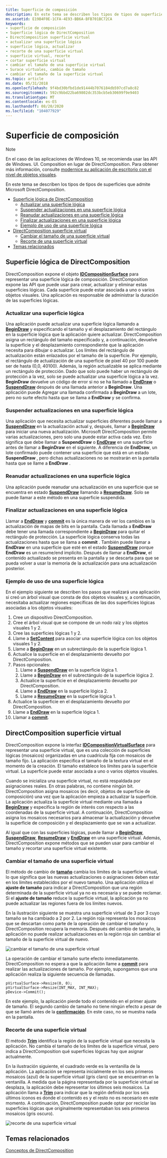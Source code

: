 ```yaml
---
title: Superficie de composición
description: En este tema se describen los tipos de tipos de superficies que admite Microsoft DirectComposition.
ms.assetid: E19B4F0E-1CFA-4E93-BB6A-BFB701BC72CA
keywords:
- superficie de composición
- Superficie lógica de DirectComposition
- DirectComposition superficie virtual
- actualizar una superficie lógica
- superficie lógica, actualizar
- recorte de una superficie virtual
- superficie virtual, recorte
- cortar superficie virtual
- cambiar el tamaño de una superficie virtual
- Surace virtuales, cambio de tamaño
- cambiar el tamaño de la superficie virtual
ms.topic: article
ms.date: 05/31/2018
ms.openlocfilehash: 9f4bd30bfbd1de91444b7076184db597cd7a8c82
ms.sourcegitcommit: 592c9bbd22ba69802dc353bcb5eb30699f9e9403
ms.translationtype: MT
ms.contentlocale: es-ES
ms.lasthandoff: 08/20/2020
ms.locfileid: "104077929"
---
```

# <a name="composition-surface"></a>Superficie de composición

> [!NOTE]
> En el caso de las aplicaciones de Windows 10, se recomienda usar las API de Windows. UI. Composition en lugar de DirectComposition. Para obtener más información, consulte [modernice su aplicación de escritorio con el nivel de objetos visuales](/windows/uwp/composition/visual-layer-in-desktop-apps).

En este tema se describen los tipos de tipos de superficies que admite Microsoft DirectComposition.

-   [Superficie lógica de DirectComposition](#directcomposition-logical-surface)
    -   [Actualizar una superficie lógica](#updating-a-logical-surface)
    -   [Suspender actualizaciones en una superficie lógica](#suspending-updates-to-a-logical-surface)
    -   [Reanudar actualizaciones en una superficie lógica](#resuming-updates-to-a-logical-surface)
    -   [Finalizar actualizaciones en una superficie lógica](#suspending-updates-to-a-logical-surface)
    -   [Ejemplo de uso de una superficie lógica](#example-of-using-a-logical-surface)
-   [DirectComposition superficie virtual](#directcomposition-virtual-surface)
    -   [Cambiar el tamaño de una superficie virtual](#resizing-a-virtual-surface)
    -   [Recorte de una superficie virtual](#trimming-a-virtual-surface)
-   [Temas relacionados](#related-topics)

## <a name="directcomposition-logical-surface"></a>Superficie lógica de DirectComposition

DirectComposition expone el objeto [**IDCompositionSurface**](/windows/win32/api/dcomp/nn-dcomp-idcompositionsurface) para representar una superficie lógica de composición. DirectComposition expone las API que puede usar para crear, actualizar y eliminar estas superficies lógicas. Cada superficie puede estar asociada a uno o varios objetos visuales. Una aplicación es responsable de administrar la duración de las superficies lógicas.

### <a name="updating-a-logical-surface"></a>Actualizar una superficie lógica

Una aplicación puede actualizar una superficie lógica llamando a [**BeginDraw**](/windows/win32/api/dcomp/nf-dcomp-idcompositionsurface-begindraw) y especificando el tamaño y el desplazamiento del rectángulo en la superficie lógica que la aplicación quiere actualizar. DirectComposition asigna un rectángulo del tamaño especificado y, a continuación, devuelve la superficie y el desplazamiento correspondiente que la aplicación necesita para dibujar o actualizar. Los límites del rectángulo de actualización están enlazados por el tamaño de la superficie. Por ejemplo, el rectángulo de actualización de una superficie de píxel 40 por 100 puede ser de hasta (0,0, 40100). Además, la región actualizable se aplica mediante un rectángulo de protección. Dado que solo puede haber un rectángulo de protección a la vez, solo se puede actualizar una superficie lógica a la vez. **BeginDraw** devuelve un código de error si no se ha llamado a [**EndDraw**](/windows/win32/api/dcomp/nf-dcomp-idcompositionsurface-enddraw) o [**SuspendDraw**](/windows/win32/api/dcomp/nf-dcomp-idcompositionsurface-suspenddraw) después de una llamada anterior a **BeginDraw**. Una aplicación puede Agregar una llamada confirmada a **BeginDraw** a un lote, pero no surte efecto hasta que se llama a **EndDraw** y se confirma.

### <a name="suspending-updates-to-a-logical-surface"></a>Suspender actualizaciones en una superficie lógica

Una aplicación que necesita actualizar superficies diferentes puede llamar a [**SuspendDraw**](/windows/win32/api/dcomp/nf-dcomp-idcompositionsurface-suspenddraw) en la actualización actual y, después, llamar a [**BeginDraw**](/windows/win32/api/dcomp/nf-dcomp-idcompositionsurface-begindraw) para iniciar una nueva actualización. Microsoft DirectComposition permite varias actualizaciones, pero solo una puede estar activa cada vez. Esto significa que debe llamar a **SuspendDraw** o [**EndDraw**](/windows/win32/api/dcomp/nf-dcomp-idcompositionsurface-enddraw) en una superficie antes de llamar a **BeginDraw** en el siguiente. A diferencia de **EndDraw**, un lote confirmado puede contener una superficie que está en un estado **SuspendDraw** , pero dichas actualizaciones no se mostrarán en la pantalla hasta que se llame a **EndDraw** .

### <a name="resuming-updates-to-a-logical-surface"></a>Reanudar actualizaciones en una superficie lógica

Una aplicación puede reanudar una actualización en una superficie que se encuentra en estado [**SuspendDraw**](/windows/win32/api/dcomp/nf-dcomp-idcompositionsurface-suspenddraw) llamando a [**ResumeDraw**](/windows/win32/api/dcomp/nf-dcomp-idcompositionsurface-resumedraw). Solo se puede llamar a este método en una superficie suspendida.

### <a name="ending-updates-to-a-logical-surface"></a>Finalizar actualizaciones en una superficie lógica

Llamar a [**EndDraw**](/windows/win32/api/dcomp/nf-dcomp-idcompositionsurface-enddraw) y [**commit**](/windows/win32/api/dcomp/nf-dcomp-idcompositiondevice-commit) es la única manera de ver los cambios en la actualización de mapas de bits en la pantalla. Cada llamada a **EndDraw** debe tener una llamada correspondiente a [**BeginDraw**](/windows/win32/api/dcomp/nf-dcomp-idcompositionsurface-begindraw) para quitar el rectángulo de protección. La superficie lógica conserva todas las actualizaciones hasta que se llama a **commit** . También puede llamar a **EndDraw** en una superficie que esté en el estado [**SuspendDraw**](/windows/win32/api/dcomp/nf-dcomp-idcompositionsurface-suspenddraw) porque **EndDraw** es un resume/end implícito. Después de llamar a **EndDraw**, el contenido actualizado se presenta en la pantalla y se descarta para que se pueda volver a usar la memoria de la actualización para una actualización posterior.

### <a name="example-of-using-a-logical-surface"></a>Ejemplo de uso de una superficie lógica

En el ejemplo siguiente se describen los pasos que realizará una aplicación si creó un árbol visual que consta de dos objetos visuales y, a continuación, necesitaba actualizar regiones específicas de las dos superficies lógicas asociadas a los objetos visuales:

1.  Cree un dispositivo DirectComposition.
2.  Cree el árbol visual que se compone de un nodo raíz y los objetos visuales 1 y 2.
3.  Cree las superficies lógicas 1 y 2.
4.  Llame a [**SetContent**](/windows/win32/api/dcomp/nf-dcomp-idcompositionvisual-setcontent) para asociar una superficie lógica con los objetos visuales 1 y 2.
5.  Llame a [**BeginDraw**](/windows/win32/api/dcomp/nf-dcomp-idcompositionsurface-begindraw) en un subrectángulo de la superficie lógica 1.
6.  Actualice la superficie en el desplazamiento devuelto por DirectComposition.
7.  Pasos opcionales:
    1.  Llame a [**SuspendDraw**](/windows/win32/api/dcomp/nf-dcomp-idcompositionsurface-suspenddraw) en la superficie lógica 1.
    2.  Llame a [**BeginDraw**](/windows/win32/api/dcomp/nf-dcomp-idcompositionsurface-begindraw) en el subrectángulo de la superficie lógica 2.
    3.  Actualice la superficie en el desplazamiento devuelto por DirectComposition.
    4.  Llame a [**EndDraw**](/windows/win32/api/dcomp/nf-dcomp-idcompositionsurface-enddraw) en la superficie lógica 2.
    5.  Llame a [**ResumeDraw**](/windows/win32/api/dcomp/nf-dcomp-idcompositionsurface-resumedraw) en la superficie lógica 1.
8.  Actualice la superficie en el desplazamiento devuelto por DirectComposition.
9.  Llame a [**EndDraw**](/windows/win32/api/dcomp/nf-dcomp-idcompositionsurface-enddraw) en la superficie lógica 1.
10. Llamar a [**commit**](/windows/win32/api/dcomp/nf-dcomp-idcompositiondevice-commit).

## <a name="directcomposition-virtual-surface"></a>DirectComposition superficie virtual

DirectComposition expone la interfaz [**IDCompositionVirtualSurface**](/windows/win32/api/dcomp/nn-dcomp-idcompositionvirtualsurface) para representar una superficie virtual, que es una colección de superficies lógicas (mosaicos) organizadas en una cuadrícula fija con mosaicos de tamaño fijo. La aplicación especifica el tamaño de la textura virtual en el momento de la creación. El tamaño establece los límites para la superficie virtual. La superficie puede estar asociada a uno o varios objetos visuales.

Cuando se inicializa una superficie virtual, no está respaldada por asignaciones reales. En otras palabras, no contiene ningún bit. DirectComposition asigna mosaicos (es decir, objetos de superficie de composición) una vez que la aplicación empieza a actualizar la superficie. La aplicación actualiza la superficie virtual mediante una llamada a [**BeginDraw**](/windows/win32/api/dcomp/nf-dcomp-idcompositionsurface-begindraw) y especifica la región de interés con respecto a las coordenadas de la superficie virtual. A continuación, DirectComposition asigna los mosaicos necesarios para almacenar la actualización y devuelve la superficie de composición y el desplazamiento que se van a actualizar.

Al igual que con las superficies lógicas, puede llamar a [**BeginDraw**](/windows/win32/api/dcomp/nf-dcomp-idcompositionsurface-begindraw), [**SuspendDraw**](/windows/win32/api/dcomp/nf-dcomp-idcompositionsurface-suspenddraw), [**ResumeDraw**](/windows/win32/api/dcomp/nf-dcomp-idcompositionsurface-resumedraw) y [**EndDraw**](/windows/win32/api/dcomp/nf-dcomp-idcompositionsurface-enddraw) en una superficie virtual. Además, DirectComposition expone métodos que se pueden usar para cambiar el tamaño y recortar una superficie virtual existente.

### <a name="resizing-a-virtual-surface"></a>Cambiar el tamaño de una superficie virtual

El método de cambio de [**tamaño**](/windows/win32/api/dcomp/nf-dcomp-idcompositionvirtualsurface-resize) cambia los límites de la superficie virtual, lo que significa que las nuevas actualizaciones o asignaciones deben estar en los límites establecidos por el nuevo tamaño. Una aplicación utiliza el **ajuste de tamaño** para indicar a DirectComposition que una región determinada de la superficie virtual ya no es necesaria y se puede reclamar. Si el **ajuste de tamaño** reduce la superficie virtual, la aplicación ya no puede actualizar las regiones fuera de los límites nuevos.

En la ilustración siguiente se muestra una superficie virtual de 3 por 3 cuyo tamaño se ha cambiado a 2 por 2. La región roja representa los mosaicos que se descartan como parte de la operación de cambiar el tamaño y DirectComposition recupera la memoria. Después del cambio de tamaño, la aplicación no puede realizar actualizaciones en la región roja sin cambiar el tamaño de la superficie virtual de nuevo.

![cambiar el tamaño de una superficie virtual ](images/resize-virtual-surface.png)

La operación de cambiar el tamaño surte efecto inmediatamente. DirectComposition no espera a que la aplicación llame a [**commit**](/windows/win32/api/dcomp/nf-dcomp-idcompositiondevice-commit) para realizar las actualizaciones de tamaño. Por ejemplo, supongamos que una aplicación realiza la siguiente secuencia de llamadas.


```
pVirtualSurface->Resize(0, 0);
pVirtualSurface->Resize(INT_MAX, INT_MAX);
pDevice->Commit();
```



En este ejemplo, la aplicación pierde todo el contenido en el primer ajuste de tamaño. El segundo cambio de tamaño no tiene ningún efecto a pesar de que se llamó antes de la [**confirmación**](/windows/win32/api/dcomp/nf-dcomp-idcompositiondevice-commit). En este caso, no se muestra nada en la pantalla.

### <a name="trimming-a-virtual-surface"></a>Recorte de una superficie virtual

El método [**Trim**](/windows/win32/api/dcomp/nf-dcomp-idcompositionvirtualsurface-trim) identifica la región de la superficie virtual que necesita la aplicación. No cambia el tamaño de los límites de la superficie virtual, pero indica a DirectComposition qué superficies lógicas hay que asignar actualmente.

En la ilustración siguiente, el cuadrado verde es la ventanilla de la aplicación. La aplicación se representa inicialmente en los seis primeros mosaicos (azul) de la superficie virtual (gris claro) que se encuentran en la ventanilla. A medida que la página representada por la superficie virtual se desplaza, la aplicación debe representar los últimos seis mosaicos. La aplicación llama a [**Trim**](/windows/win32/api/dcomp/nf-dcomp-idcompositionvirtualsurface-trim) para indicar que la región definida por los seis últimos iconos es donde el contenido es y el resto no es necesario en este momento. A continuación, DirectComposition puede optar por reciclar las superficies lógicas que originalmente representaban los seis primeros mosaicos (gris oscuro).

![recorte de una superficie virtual](images/trim-virtual-surface.png)

## <a name="related-topics"></a>Temas relacionados

<dl> <dt>

[Conceptos de DirectComposition](directcomposition-concepts.md)
</dt> </dl>

 

 